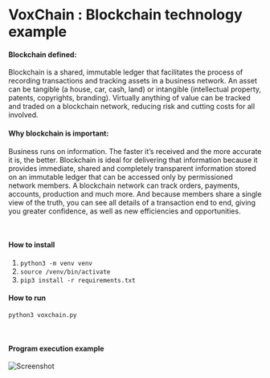 # VoxChain : Blockchain technology example

#### Blockchain defined:
Blockchain is a shared, immutable ledger that facilitates the process of recording transactions and tracking assets in a business network. An asset can be tangible (a house, car, cash, land) or intangible (intellectual property, patents, copyrights, branding). Virtually anything of value can be tracked and traded on a blockchain network, reducing risk and cutting costs for all involved.


#### Why blockchain is important:
Business runs on information. The faster it’s received and the more accurate it is, the better. Blockchain is ideal for delivering that information because it provides immediate, shared and completely transparent information stored on an immutable ledger that can be accessed only by permissioned network members. A blockchain network can track orders, payments, accounts, production and much more. And because members share a single view of the truth, you can see all details of a transaction end to end, giving you greater confidence, as well as new efficiencies and opportunities.

<br>

#### How to install
1. ```python3 -m venv venv```
2. ```source /venv/bin/activate```
3. ```pip3 install -r requirements.txt```

#### How to run
```python3 voxchain.py```

<br>


#### Program execution example

![Screenshot](/img/output.png)
